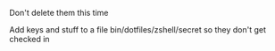 Don't delete them this time

Add keys and stuff to a file bin/dotfiles/zshell/secret
so they don't get checked in
